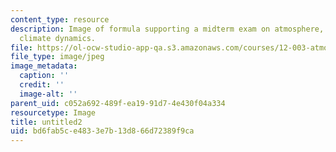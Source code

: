 ```yaml
---
content_type: resource
description: Image of formula supporting a midterm exam on atmosphere, ocean, and
  climate dynamics.
file: https://ol-ocw-studio-app-qa.s3.amazonaws.com/courses/12-003-atmosphere-ocean-and-climate-dynamics-fall-2008/bd6fab5ce4833e7b13d866d72389f9ca_untitled2.jpg
file_type: image/jpeg
image_metadata:
  caption: ''
  credit: ''
  image-alt: ''
parent_uid: c052a692-489f-ea19-91d7-4e430f04a334
resourcetype: Image
title: untitled2
uid: bd6fab5c-e483-3e7b-13d8-66d72389f9ca
---
```

